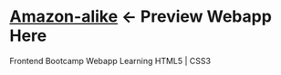 # [Amazon-alike](https://jeetk20.github.io/Amazon-alike/) <- Preview Webapp Here
Frontend Bootcamp
Webapp
Learning HTML5 | CSS3
